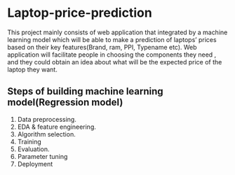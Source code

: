 # Laptop-price-prediction
This project mainly consists of web application that integrated by a machine learning model which will be able 
to make a prediction of laptops’ prices based on their key features(Brand, ram, PPI, Typename etc).
Web application will facilitate people in choosing the components they need , and they could obtain an idea about what will be the expected 
price of the laptop they want.

## Steps of building machine learning model(Regression model)
1. Data preprocessing.
2. EDA & feature engineering.
3. Algorithm selection.
4. Training
5. Evaluation.
6. Parameter tuning
7. Deployment

